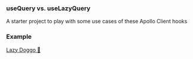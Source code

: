 ### useQuery vs. useLazyQuery

A starter project to play with some use cases of these Apollo Client hooks

### Example

[Lazy Doggo 🐶](https://lazy-doggo.netlify.app)
